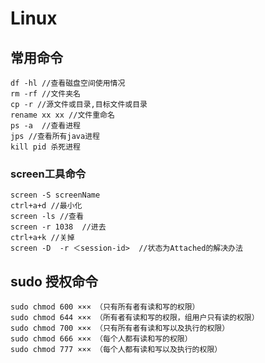 # Linux

## 常用命令
    df -hl //查看磁盘空间使用情况
    rm -rf //文件夹名
    cp -r //源文件或目录,目标文件或目录
    rename xx xx //文件重命名
    ps -a  //查看进程
    jps //查看所有java进程
    kill pid 杀死进程
    
### screen工具命令

	screen -S screenName
	ctrl+a+d //最小化
	screen -ls //查看
	screen -r 1038  //进去
	ctrl+a+k //关掉
	screen -D  -r ＜session-id>  //状态为Attached的解决办法
    
## sudo 授权命令

	sudo chmod 600 ××× （只有所有者有读和写的权限）
	sudo chmod 644 ××× （所有者有读和写的权限，组用户只有读的权限）
	sudo chmod 700 ××× （只有所有者有读和写以及执行的权限）
	sudo chmod 666 ××× （每个人都有读和写的权限）
	sudo chmod 777 ××× （每个人都有读和写以及执行的权限）

